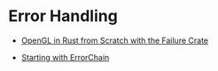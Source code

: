 # Error Handling

* [OpenGL in Rust from Scratch with the Failure Crate](https://nercury.github.io/rust/opengl/tutorial/2018/02/15/opengl-in-rust-from-scratch-08-failure.html)

* [Starting with ErrorChain](https://brson.github.io/2016/11/30/starting-with-error-chain)